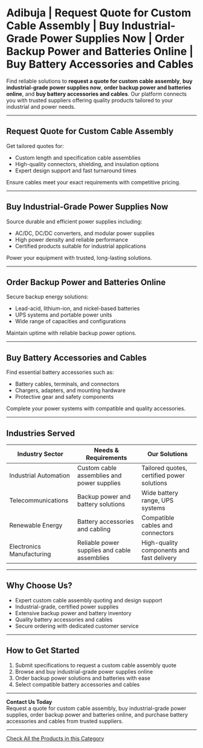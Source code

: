 # Adibuja | Request Quote for Custom Cable Assembly | Buy Industrial-Grade Power Supplies Now | Order Backup Power and Batteries Online | Buy Battery Accessories and Cables

Find reliable solutions to **request a quote for custom cable assembly**, **buy industrial-grade power supplies now**, **order backup power and batteries online**, and **buy battery accessories and cables**. Our platform connects you with trusted suppliers offering quality products tailored to your industrial and power needs.

---

## Request Quote for Custom Cable Assembly

Get tailored quotes for:

- Custom length and specification cable assemblies  
- High-quality connectors, shielding, and insulation options  
- Expert design support and fast turnaround times  

Ensure cables meet your exact requirements with competitive pricing.

---

## Buy Industrial-Grade Power Supplies Now

Source durable and efficient power supplies including:

- AC/DC, DC/DC converters, and modular power supplies  
- High power density and reliable performance  
- Certified products suitable for industrial applications  

Power your equipment with trusted, long-lasting solutions.

---

## Order Backup Power and Batteries Online

Secure backup energy solutions:

- Lead-acid, lithium-ion, and nickel-based batteries  
- UPS systems and portable power units  
- Wide range of capacities and configurations  

Maintain uptime with reliable backup power options.

---

## Buy Battery Accessories and Cables

Find essential battery accessories such as:

- Battery cables, terminals, and connectors  
- Chargers, adapters, and mounting hardware  
- Protective gear and safety components  

Complete your power systems with compatible and quality accessories.

---

## Industries Served

| Industry Sector          | Needs & Requirements                             | Our Solutions                                     |
|--------------------------|-------------------------------------------------|--------------------------------------------------|
| Industrial Automation    | Custom cable assemblies and power supplies       | Tailored quotes, certified power solutions        |
| Telecommunications      | Backup power and battery solutions                | Wide battery range, UPS systems                    |
| Renewable Energy        | Battery accessories and cabling                    | Compatible cables and connectors                   |
| Electronics Manufacturing| Reliable power supplies and cable assemblies      | High-quality components and fast delivery         |

---

## Why Choose Us?

- Expert custom cable assembly quoting and design support  
- Industrial-grade, certified power supplies  
- Extensive backup power and battery inventory  
- Quality battery accessories and cables  
- Secure ordering with dedicated customer service  

---

## How to Get Started

1. Submit specifications to request a custom cable assembly quote  
2. Browse and buy industrial-grade power supplies online  
3. Order backup power solutions and batteries with ease  
4. Select compatible battery accessories and cables  

---

**Contact Us Today**  
Request a quote for custom cable assembly, buy industrial-grade power supplies, order backup power and batteries online, and purchase battery accessories and cables from trusted suppliers.

---
[Check All the Products in this Category](https://www.adibuja.com/categories/industrial-supplies)
 
